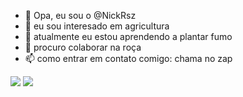 - 👋 Opa, eu sou o @NickRsz
- 👀 eu sou interesado em agricultura
- 🌱 atualmente eu estou aprendendo a plantar fumo
- 💞️ procuro colaborar na roça
- 📫 como entrar em contato comigo: chama no zap

<!---
NickRsz/NickRsz is a ✨ special ✨ repository because its `README.md` (this file) appears on your GitHub profile.
You can click the Preview link to take a look at your changes.
--->


 ![](https://media.tenor.com/yaJSw3-OF44AAAAd/corinthians-sao-paulo.gif)
![](https://media.tenor.com/RVKvJE2rfxwAAAAM/fendt.gif)
